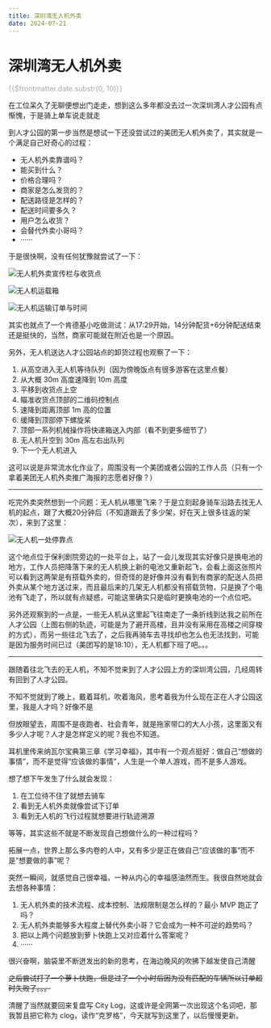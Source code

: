 ```yaml
---
title: 深圳湾无人机外卖
date: 2024-07-21
---
```


# 深圳湾无人机外卖

<p style="color: #aaa">{{$frontmatter.date.substr(0, 10)}}</p>

在工位呆久了无聊便想出门走走，想到这么多年都没去过一次深圳湾人才公园有点惭愧，于是骑上单车说走就走

到人才公园的第一步当然是想试一下还没尝试过的美团无人机外卖了，其实就是一个满足自己好奇心的过程：

- 无人机外卖靠谱吗？
- 能买到什么？
- 价格合理吗？
- 商家是怎么发货的？
- 配送路径是怎样的？
- 配送时间要多久？
- 用户怎么收货？
- 会替代外卖小哥吗？
- ······

于是很快啊，没有任何犹豫就尝试了一下：

![无人机外卖宣传栏与收货点](/drone-delivery-bulletin-board-and-arrival-place.webp)

![无人机运载箱](/drone-delivery-box.webp)

![无人机运输订单与时间](/drone-delivery-time.webp)

其实也就点了一个肯德基小吃做测试：从17:29开始，14分钟配货+6分钟配送结束还是挺快的，当然，商家可能就在附近也是一个原因。

另外，无人机送达人才公园站点的卸货过程也观察了一下：

1. 从高空进入无人机等待队列（因为傍晚饭点有很多游客在这里点餐）
2. 从大概 30m 高度速降到 10m 高度
3. 平移到收货点上空
4. 瞄准收货点顶部的二维码控制点
5. 速降到距离顶部 1m 高的位置
6. 缓降到顶部停下螺旋桨
7. 顶部一系列机械操作将快递箱送入内部（看不到更多细节了）
8. 无人机升空到 30m 高左右出队列
9. 下一个无人机进入

这可以说是非常流水化作业了，周围没有一个美团或者公园的工作人员（只有一个拿着美团无人机外卖推广海报的志愿者好像？）

---

吃完外卖突然想到一个问题：无人机从哪里飞来？于是立刻起身骑车沿路去找无人机的起点，跟了大概20分钟后（不知道跟丢了多少架，好在天上很多往返的架次），来到了这里：

![无人机一处停靠点](/drone-a-stop-station.webp)

这个地点位于保利剧院旁边的一处平台上，站了一会儿发现其实好像只是换电池的地方，工作人员把降落下来的无人机换上新的电池又重新起飞，会看上面这张照片可以看到这两架是有搭载外卖的，但奇怪的是好像并没有看到有商家的配送人员把外卖从某个地方送过来，而且最后来的几架无人机都没有搭载货物，只是换了个电池有飞走了，所以就有点疑惑，可能这里确实只是临时更换电池的一个点位吧。

另外还观察到的一点是，一些无人机从这里起飞往南走了一条折线到达我之前所在人才公园（上图右侧的轨迹，可能是为了避开高楼，且并没有采用在高楼之间穿梭的方式），而另一些往北飞去了，之后我再骑车去寻找却也怎么也无法找到，可能是因为服务时间已过（美团写的是18:10），无人机都下班了吧。。。

---

跟随着往北飞去的无人机，不知不觉来到了人才公园上方的深圳湾公园，几经周转有回到了人才公园。

不知不觉就到了晚上，戴着耳机，吹着海风，思考着我为什么现在正在人才公园这里，我是人才吗？好像不是

但放眼望去，周围不是夜跑者、社会青年，就是拖家带口的大人小孩，这里面又有多少人才呢？人才是怎样定义的呢？我也不知道。

耳机里传来纳瓦尔宝典第三章《学习幸福》，其中有一个观点挺好：做自己“想做的事情”，而不是觉得“应该做的事情”，人生是一个单人游戏，而不是多人游戏。

想了想下午发生了什么就会发现：

1. 在工位待不住了就想去骑车
2. 看到无人机外卖就像尝试下订单
3. 看到无人机的飞行过程就想要进行轨迹溯源

等等，其实这些不就是不断发现自己想做什么的一种过程吗？

拓展一点，世界上那么多内卷的人中，又有多少是正在做自己“应该做的事”而不是“想要做的事”呢？

突然一瞬间，就感觉自己很幸福，一种从内心的幸福感油然而生。我很自然地就会去想各种事情：

1. 无人机外卖的技术流程、成本控制、法规限制是怎么样的？最小 MVP 跑正了吗？
2. 无人机外卖能够多大程度上替代外卖小哥？它会成为一种不可逆的趋势吗？
3. 把以上两个问题放到萝卜快跑上又对应着什么答案呢？
4. ······

很兴奋啊，脑袋里不断迸发出的新的思考，在海边晚风的吹拂下越发使自己清醒

~~之后尝试打了一个萝卜快跑，但是过了一个小时后因为没有匹配的车辆所以订单超时失败了。。。~~

清醒了当然就要回来复盘写 City Log，这或许是全网第一次出现这个名词吧，那我暂且把它称为 clog，读作“克罗格”，今天就写到这里了，以后慢慢更新。
